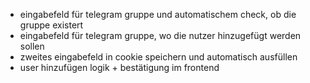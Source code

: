 - eingabefeld für telegram gruppe und automatischem check, ob die gruppe existert
- eingabefeld für telegram gruppe, wo die nutzer hinzugefügt werden sollen
- zweites eingabefeld in cookie speichern und automatisch ausfüllen
- user hinzufügen logik + bestätigung im frontend